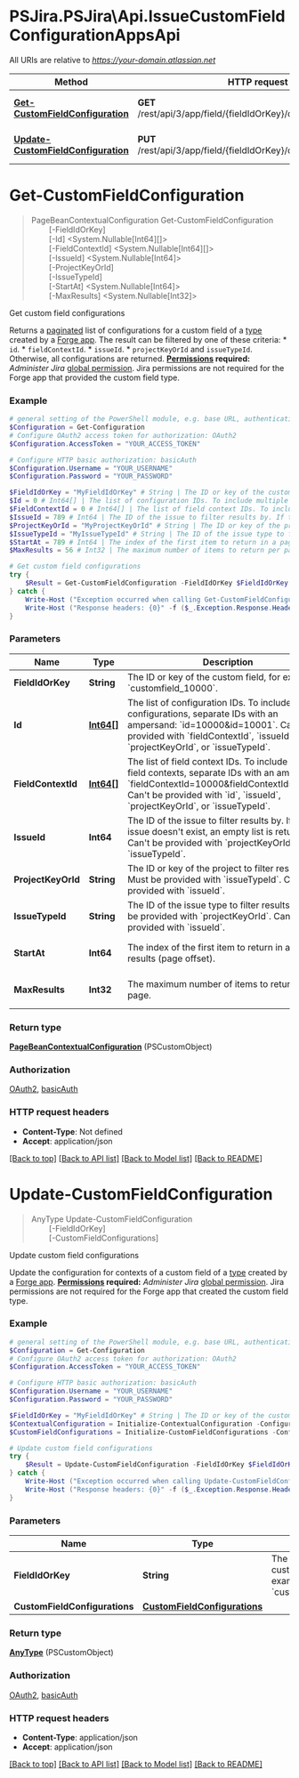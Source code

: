 # PSJira.PSJira\Api.IssueCustomFieldConfigurationAppsApi

All URIs are relative to *https://your-domain.atlassian.net*

Method | HTTP request | Description
------------- | ------------- | -------------
[**Get-CustomFieldConfiguration**](IssueCustomFieldConfigurationAppsApi.md#Get-CustomFieldConfiguration) | **GET** /rest/api/3/app/field/{fieldIdOrKey}/context/configuration | Get custom field configurations
[**Update-CustomFieldConfiguration**](IssueCustomFieldConfigurationAppsApi.md#Update-CustomFieldConfiguration) | **PUT** /rest/api/3/app/field/{fieldIdOrKey}/context/configuration | Update custom field configurations


<a id="Get-CustomFieldConfiguration"></a>
# **Get-CustomFieldConfiguration**
> PageBeanContextualConfiguration Get-CustomFieldConfiguration<br>
> &nbsp;&nbsp;&nbsp;&nbsp;&nbsp;&nbsp;&nbsp;&nbsp;[-FieldIdOrKey] <String><br>
> &nbsp;&nbsp;&nbsp;&nbsp;&nbsp;&nbsp;&nbsp;&nbsp;[-Id] <System.Nullable[Int64][]><br>
> &nbsp;&nbsp;&nbsp;&nbsp;&nbsp;&nbsp;&nbsp;&nbsp;[-FieldContextId] <System.Nullable[Int64][]><br>
> &nbsp;&nbsp;&nbsp;&nbsp;&nbsp;&nbsp;&nbsp;&nbsp;[-IssueId] <System.Nullable[Int64]><br>
> &nbsp;&nbsp;&nbsp;&nbsp;&nbsp;&nbsp;&nbsp;&nbsp;[-ProjectKeyOrId] <String><br>
> &nbsp;&nbsp;&nbsp;&nbsp;&nbsp;&nbsp;&nbsp;&nbsp;[-IssueTypeId] <String><br>
> &nbsp;&nbsp;&nbsp;&nbsp;&nbsp;&nbsp;&nbsp;&nbsp;[-StartAt] <System.Nullable[Int64]><br>
> &nbsp;&nbsp;&nbsp;&nbsp;&nbsp;&nbsp;&nbsp;&nbsp;[-MaxResults] <System.Nullable[Int32]><br>

Get custom field configurations

Returns a [paginated](#pagination) list of configurations for a custom field of a [type](https://developer.atlassian.com/platform/forge/manifest-reference/modules/jira-custom-field-type/) created by a [Forge app](https://developer.atlassian.com/platform/forge/).  The result can be filtered by one of these criteria:   *  `id`.  *  `fieldContextId`.  *  `issueId`.  *  `projectKeyOrId` and `issueTypeId`.  Otherwise, all configurations are returned.  **[Permissions](#permissions) required:** *Administer Jira* [global permission](https://confluence.atlassian.com/x/x4dKLg). Jira permissions are not required for the Forge app that provided the custom field type.

### Example
```powershell
# general setting of the PowerShell module, e.g. base URL, authentication, etc
$Configuration = Get-Configuration
# Configure OAuth2 access token for authorization: OAuth2
$Configuration.AccessToken = "YOUR_ACCESS_TOKEN"

# Configure HTTP basic authorization: basicAuth
$Configuration.Username = "YOUR_USERNAME"
$Configuration.Password = "YOUR_PASSWORD"

$FieldIdOrKey = "MyFieldIdOrKey" # String | The ID or key of the custom field, for example `customfield_10000`.
$Id = 0 # Int64[] | The list of configuration IDs. To include multiple configurations, separate IDs with an ampersand: `id=10000&id=10001`. Can't be provided with `fieldContextId`, `issueId`, `projectKeyOrId`, or `issueTypeId`. (optional)
$FieldContextId = 0 # Int64[] | The list of field context IDs. To include multiple field contexts, separate IDs with an ampersand: `fieldContextId=10000&fieldContextId=10001`. Can't be provided with `id`, `issueId`, `projectKeyOrId`, or `issueTypeId`. (optional)
$IssueId = 789 # Int64 | The ID of the issue to filter results by. If the issue doesn't exist, an empty list is returned. Can't be provided with `projectKeyOrId`, or `issueTypeId`. (optional)
$ProjectKeyOrId = "MyProjectKeyOrId" # String | The ID or key of the project to filter results by. Must be provided with `issueTypeId`. Can't be provided with `issueId`. (optional)
$IssueTypeId = "MyIssueTypeId" # String | The ID of the issue type to filter results by. Must be provided with `projectKeyOrId`. Can't be provided with `issueId`. (optional)
$StartAt = 789 # Int64 | The index of the first item to return in a page of results (page offset). (optional) (default to 0)
$MaxResults = 56 # Int32 | The maximum number of items to return per page. (optional) (default to 100)

# Get custom field configurations
try {
    $Result = Get-CustomFieldConfiguration -FieldIdOrKey $FieldIdOrKey -Id $Id -FieldContextId $FieldContextId -IssueId $IssueId -ProjectKeyOrId $ProjectKeyOrId -IssueTypeId $IssueTypeId -StartAt $StartAt -MaxResults $MaxResults
} catch {
    Write-Host ("Exception occurred when calling Get-CustomFieldConfiguration: {0}" -f ($_.ErrorDetails | ConvertFrom-Json))
    Write-Host ("Response headers: {0}" -f ($_.Exception.Response.Headers | ConvertTo-Json))
}
```

### Parameters

Name | Type | Description  | Notes
------------- | ------------- | ------------- | -------------
 **FieldIdOrKey** | **String**| The ID or key of the custom field, for example &#x60;customfield_10000&#x60;. | 
 **Id** | [**Int64[]**](Int64.md)| The list of configuration IDs. To include multiple configurations, separate IDs with an ampersand: &#x60;id&#x3D;10000&amp;id&#x3D;10001&#x60;. Can&#39;t be provided with &#x60;fieldContextId&#x60;, &#x60;issueId&#x60;, &#x60;projectKeyOrId&#x60;, or &#x60;issueTypeId&#x60;. | [optional] 
 **FieldContextId** | [**Int64[]**](Int64.md)| The list of field context IDs. To include multiple field contexts, separate IDs with an ampersand: &#x60;fieldContextId&#x3D;10000&amp;fieldContextId&#x3D;10001&#x60;. Can&#39;t be provided with &#x60;id&#x60;, &#x60;issueId&#x60;, &#x60;projectKeyOrId&#x60;, or &#x60;issueTypeId&#x60;. | [optional] 
 **IssueId** | **Int64**| The ID of the issue to filter results by. If the issue doesn&#39;t exist, an empty list is returned. Can&#39;t be provided with &#x60;projectKeyOrId&#x60;, or &#x60;issueTypeId&#x60;. | [optional] 
 **ProjectKeyOrId** | **String**| The ID or key of the project to filter results by. Must be provided with &#x60;issueTypeId&#x60;. Can&#39;t be provided with &#x60;issueId&#x60;. | [optional] 
 **IssueTypeId** | **String**| The ID of the issue type to filter results by. Must be provided with &#x60;projectKeyOrId&#x60;. Can&#39;t be provided with &#x60;issueId&#x60;. | [optional] 
 **StartAt** | **Int64**| The index of the first item to return in a page of results (page offset). | [optional] [default to 0]
 **MaxResults** | **Int32**| The maximum number of items to return per page. | [optional] [default to 100]

### Return type

[**PageBeanContextualConfiguration**](PageBeanContextualConfiguration.md) (PSCustomObject)

### Authorization

[OAuth2](../README.md#OAuth2), [basicAuth](../README.md#basicAuth)

### HTTP request headers

 - **Content-Type**: Not defined
 - **Accept**: application/json

[[Back to top]](#) [[Back to API list]](../README.md#documentation-for-api-endpoints) [[Back to Model list]](../README.md#documentation-for-models) [[Back to README]](../README.md)

<a id="Update-CustomFieldConfiguration"></a>
# **Update-CustomFieldConfiguration**
> AnyType Update-CustomFieldConfiguration<br>
> &nbsp;&nbsp;&nbsp;&nbsp;&nbsp;&nbsp;&nbsp;&nbsp;[-FieldIdOrKey] <String><br>
> &nbsp;&nbsp;&nbsp;&nbsp;&nbsp;&nbsp;&nbsp;&nbsp;[-CustomFieldConfigurations] <PSCustomObject><br>

Update custom field configurations

Update the configuration for contexts of a custom field of a [type](https://developer.atlassian.com/platform/forge/manifest-reference/modules/jira-custom-field-type/) created by a [Forge app](https://developer.atlassian.com/platform/forge/).  **[Permissions](#permissions) required:** *Administer Jira* [global permission](https://confluence.atlassian.com/x/x4dKLg). Jira permissions are not required for the Forge app that created the custom field type.

### Example
```powershell
# general setting of the PowerShell module, e.g. base URL, authentication, etc
$Configuration = Get-Configuration
# Configure OAuth2 access token for authorization: OAuth2
$Configuration.AccessToken = "YOUR_ACCESS_TOKEN"

# Configure HTTP basic authorization: basicAuth
$Configuration.Username = "YOUR_USERNAME"
$Configuration.Password = "YOUR_PASSWORD"

$FieldIdOrKey = "MyFieldIdOrKey" # String | The ID or key of the custom field, for example `customfield_10000`.
$ContextualConfiguration = Initialize-ContextualConfiguration -Configuration  -FieldContextId "MyFieldContextId" -Id "MyId" -Schema 
$CustomFieldConfigurations = Initialize-CustomFieldConfigurations -Configurations $ContextualConfiguration # CustomFieldConfigurations | 

# Update custom field configurations
try {
    $Result = Update-CustomFieldConfiguration -FieldIdOrKey $FieldIdOrKey -CustomFieldConfigurations $CustomFieldConfigurations
} catch {
    Write-Host ("Exception occurred when calling Update-CustomFieldConfiguration: {0}" -f ($_.ErrorDetails | ConvertFrom-Json))
    Write-Host ("Response headers: {0}" -f ($_.Exception.Response.Headers | ConvertTo-Json))
}
```

### Parameters

Name | Type | Description  | Notes
------------- | ------------- | ------------- | -------------
 **FieldIdOrKey** | **String**| The ID or key of the custom field, for example &#x60;customfield_10000&#x60;. | 
 **CustomFieldConfigurations** | [**CustomFieldConfigurations**](CustomFieldConfigurations.md)|  | 

### Return type

[**AnyType**](AnyType.md) (PSCustomObject)

### Authorization

[OAuth2](../README.md#OAuth2), [basicAuth](../README.md#basicAuth)

### HTTP request headers

 - **Content-Type**: application/json
 - **Accept**: application/json

[[Back to top]](#) [[Back to API list]](../README.md#documentation-for-api-endpoints) [[Back to Model list]](../README.md#documentation-for-models) [[Back to README]](../README.md)

